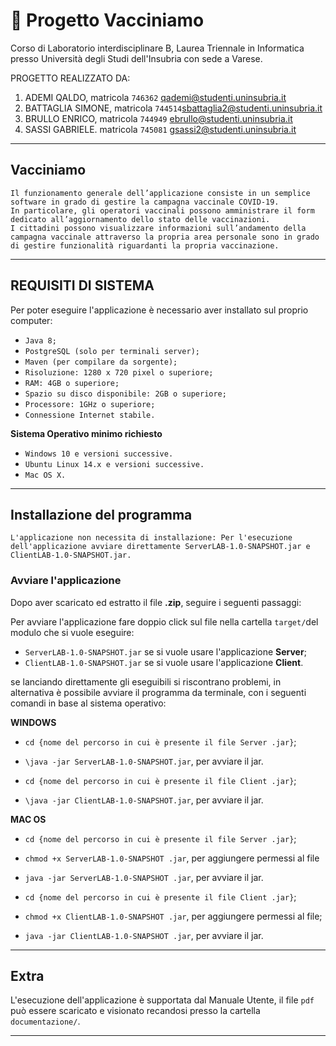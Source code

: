 # 💉 Progetto Vacciniamo 
Corso di Laboratorio interdisciplinare B, Laurea Triennale in Informatica presso Università degli Studi dell'Insubria con sede a Varese.

PROGETTO REALIZZATO DA:

1. ADEMI QALDO, matricola `746362` [qademi@studenti.uninsubria.it](mailto:qademi@studenti.uninsubria.it)
2. BATTAGLIA SIMONE, matricola `744514`[sbattaglia2@studenti.uninsubria.it](mailto:sbattaglia2@studenti.uninsubria.it)
3. BRULLO ENRICO, matricola `744949` [ebrullo@studenti.uninsubria.it](mailto:ebrullo@studenti.uninsubria.it)
4. SASSI GABRIELE. matricola `745081` [gsassi2@studenti.uninsubria.it](mailto:gsassi2@studenti.uninsubria.it)
---------------------------------------------------------------------------


## Vacciniamo
```
Il funzionamento generale dell’applicazione consiste in un semplice software in grado di gestire la campagna vaccinale COVID-19. 
In particolare, gli operatori vaccinali possono amministrare il form dedicato all’aggiornamento dello stato delle vaccinazioni. 
I cittadini possono visualizzare informazioni sull’andamento della campagna vaccinale attraverso la propria area personale sono in grado di gestire funzionalità riguardanti la propria vaccinazione.
```
---------------------------------------------------------------------------

## REQUISITI DI SISTEMA

Per poter eseguire l'applicazione è necessario aver installato sul proprio computer:

* `Java 8;`
* `PostgreSQL (solo per terminali server);`
* `Maven (per compilare da sorgente);`
* `Risoluzione: 1280 x 720 pixel o superiore;`
* `RAM: 4GB o superiore;`
* `Spazio su disco disponibile: 2GB o superiore;`
* `Processore: 1GHz o superiore;`
* `Connessione Internet stabile.`

**Sistema Operativo minimo richiesto**

* `Windows 10 e versioni successive.`
* `Ubuntu Linux 14.x e versioni successive.`
* `Mac OS X.`
---------------------------------------------------------------------------

## Installazione del programma
```
L'applicazione non necessita di installazione: Per l'esecuzione dell'applicazione avviare direttamente ServerLAB-1.0-SNAPSHOT.jar e ClientLAB-1.0-SNAPSHOT.jar.
```

### Avviare l'applicazione 
Dopo aver scaricato ed estratto il file **.zip**, seguire i seguenti passaggi:

Per avviare l'applicazione fare doppio click sul file nella cartella `target/`del modulo che si vuole eseguire:

* `ServerLAB-1.0-SNAPSHOT.jar` se si vuole usare l'applicazione **Server**;
* `ClientLAB-1.0-SNAPSHOT.jar` se si vuole usare l'applicazione **Client**.

se lanciando direttamente gli eseguibili si riscontrano problemi, in alternativa è possibile avviare il programma da terminale, con i seguenti comandi in base al sistema operativo: 

**WINDOWS**
* `cd {nome del percorso in cui è presente il file Server .jar}`;
* `\java -jar ServerLAB-1.0-SNAPSHOT.jar`, per avviare il jar. 

* `cd {nome del percorso in cui è presente il file Client .jar}`;
* `\java -jar ClientLAB-1.0-SNAPSHOT.jar`, per avviare il jar. 

**MAC OS**
* `cd {nome del percorso in cui è presente il file Server .jar}`;
* `chmod +x ServerLAB-1.0-SNAPSHOT .jar`, per aggiungere permessi al file
* `java -jar ServerLAB-1.0-SNAPSHOT .jar`, per avviare il jar.

* `cd {nome del percorso in cui è presente il file Client .jar}`;
* `chmod +x ClientLAB-1.0-SNAPSHOT .jar`, per aggiungere permessi al file;
* `java -jar ClientLAB-1.0-SNAPSHOT .jar`, per avviare il jar.
---------------------------------------------------------------------------

## Extra
L'esecuzione dell'applicazione è supportata dal Manuale Utente, il file `pdf` può essere scaricato e visionato recandosi presso la cartella `documentazione/`.

--------------------------------------------------------------------------------------------------------------------------------------------------------------------
